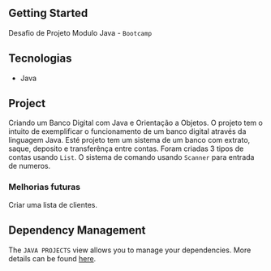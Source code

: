 ## Getting Started

Desafio de Projeto Modulo Java - `Bootcamp`

## Tecnologias

- Java

## Project

Criando um Banco Digital com Java e Orientação a Objetos.
O projeto tem o intuito de exemplificar o funcionamento de um banco digital através da linguagem Java.
Esté projeto tem um sistema de um banco com extrato, saque, deposito e transferênça entre contas. 
Foram criadas 3 tipos de contas usando `List`. O sistema de comando usando `Scanner` para entrada de numeros.

### Melhorias futuras

Criar uma lista de clientes. 

<!-- ## Folder Structure

The workspace contains two folders by default, where:

- `src`: the folder to maintain sources
- `lib`: the folder to maintain dependencies

Meanwhile, the compiled output files will be generated in the `bin` folder by default.

> If you want to customize the folder structure, open `.vscode/settings.json` and update the related settings there. -->

## Dependency Management

The `JAVA PROJECTS` view allows you to manage your dependencies. More details can be found [here](https://github.com/microsoft/vscode-java-dependency#manage-dependencies).
